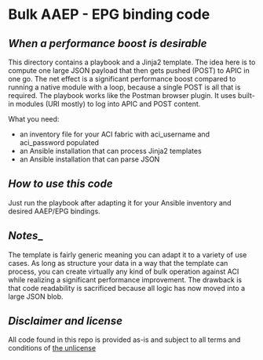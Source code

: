 # Bulk AAEP - EPG binding code
## _When a performance boost is desirable_

This directory contains a playbook and a Jinja2 template. The idea here is to compute one large JSON payload that then gets pushed (POST) to APIC in one go.
The net effect is a significant performance boost compared to running a native module with a loop, because a single POST is all that is required.
The playbook works like the Postman browser plugin. It uses built-in modules (URI mostly) to log into APIC and POST content.
 
What you need:

- an inventory file for your ACI fabric with aci_username and aci_password populated
- an Ansible installation that can process Jinja2 templates
- an Ansible installation that can parse JSON

## _How to use this code_

Just run the playbook after adapting it for your Ansible inventory and desired AAEP/EPG bindings.

## _Notes__

The template is fairly generic meaning you can adapt it to a variety of use cases. As long as structure your data in a way that the template can process,
you can create virtually any kind of bulk operation against ACI while realizing a significant performance improvement. The drawback is that code readability is sacrificed because all logic has now moved into a large JSON blob.

## _Disclaimer and license_

All code found in this repo is provided as-is and subject to all terms and conditions of [the unlicense](https://unlicense.org/)
